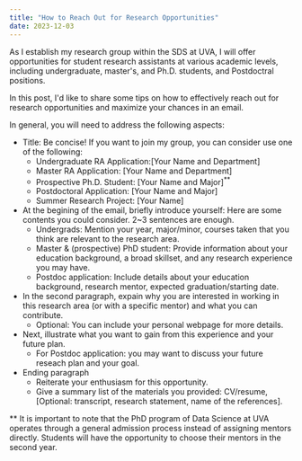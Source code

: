 ```yaml
---
title: "How to Reach Out for Research Opportunities"
date: 2023-12-03
---
```


As I establish my research group within the SDS at UVA, I will offer opportunities for student research assistants at various academic levels, including undergraduate, master's, and Ph.D. students, and Postdoctral positions. 

In this post, I'd like to share some tips on how to effectively reach out for research opportunities and maximize your chances in an email. 

In general, you will need to address the following aspects:
* Title: Be concise!
  If you want to join my group, you can consider use one of the following:
  * Undergraduate RA Application:[Your Name and Department]
  * Master RA Application: [Your Name and Department]
  * Prospective Ph.D. Student: [Your Name and Major]<sup>**</sup>
  * Postdoctoral Application: [Your Name and Major]
  * Summer Research Project: [Your Name]
* At the begining of the email, briefly introduce yourself:
  Here are some contents you could consider. 2~3 sentences are enough.
  * Undergrads: Mention your year, major/minor, courses taken that you think are relevant to the research area.
  * Master & (prospective) PhD student: Provide information about your education background, a broad skillset, and any research experience you may have.
  * Postdoc application: Include details about your education background, research mentor, expected graduation/starting date.
* In the second paragraph, expain why you are interested in working in this research area (or with a specific mentor) and what you can contribute.
  * Optional: You can include your personal webpage for more details. 
* Next, illustrate what you want to gain from this experience and your future plan.
  * For Postdoc application: you may want to discuss your future reseach plan and your goal.
* Ending paragraph
  * Reiterate your enthusiasm for this opportunity.
  * Give a summary list of the materials you provided: CV/resume, [Optional: transcript, research statement, name of the references].

** It is important to note that the PhD program of Data Science at UVA operates through a general admission process instead of assigning mentors directly. Students will have the opportunity to choose their mentors in the second year. 
